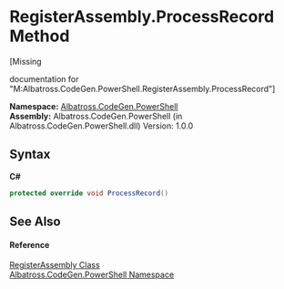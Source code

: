# RegisterAssembly.ProcessRecord Method 
 

\[Missing <summary> documentation for "M:Albatross.CodeGen.PowerShell.RegisterAssembly.ProcessRecord"\]

**Namespace:**&nbsp;<a href="73820E42">Albatross.CodeGen.PowerShell</a><br />**Assembly:**&nbsp;Albatross.CodeGen.PowerShell (in Albatross.CodeGen.PowerShell.dll) Version: 1.0.0

## Syntax

**C#**<br />
``` C#
protected override void ProcessRecord()
```


## See Also


#### Reference
<a href="5F06E40">RegisterAssembly Class</a><br /><a href="73820E42">Albatross.CodeGen.PowerShell Namespace</a><br />
